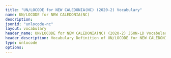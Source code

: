 ```yaml
---
title: "UN/LOCODE for NEW CALEDONIA(NC) (2020-2) Vocabulary"
name: UN/LOCODE for NEW CALEDONIA(NC) 
description: 
jsonid: "unlocode-nc"
layout: vocabulary
header_name: UN/LOCODE for NEW CALEDONIA(NC) (2020-2) JSON-LD Vocabulary
header_description: Vocabulary Definition of UN/LOCODE for NEW CALEDONIA(NC) (2020-2) semantics in HTML format. JSON-LD format is available at [unlocode-nc.jsonld](/vocabulary/unlocode-nc.jsonld)
type: unlocode
options:
---
```

